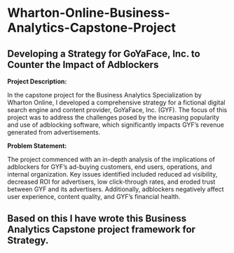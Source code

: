 # Wharton-Online-Business-Analytics-Capstone-Project
## Developing a Strategy for GoYaFace, Inc. to Counter the Impact of Adblockers
**Project Description:** 

In the capstone project for the Business Analytics Specialization by Wharton Online, I developed a comprehensive strategy for a fictional digital search engine and content provider, GoYaFace, Inc. (GYF). The focus of this project was to address the challenges posed by the increasing popularity and use of adblocking software, which significantly impacts GYF’s revenue generated from advertisements.

**Problem Statement:** 

The project commenced with an in-depth analysis of the implications of adblockers for GYF’s ad-buying customers, end users, operations, and internal organization. Key issues identified included reduced ad visibility, decreased ROI for advertisers, low click-through rates, and eroded trust between GYF and its advertisers. Additionally, adblockers negatively affect user experience, content quality, and GYF’s financial health.

## Based on this I have wrote this Business Analytics Capstone project framework for Strategy.

